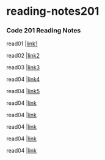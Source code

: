 # reading-notes201

### Code 201 Reading Notes



 read01 |[link1](/read01.md)
 
 read02 |[link2](/read02.md)
 
 read03 |[link3](/read03.md)
 
 read04 |[link4](/read04.md)
 
  read04 |[link5](/read05.md)
  
  read04 |[link](read06)
  
  read04 |[link](read07)
  
  read04 |[link](read08)
  
  read04 |[link](read09)
  
  read04 |[link](read10)
 






